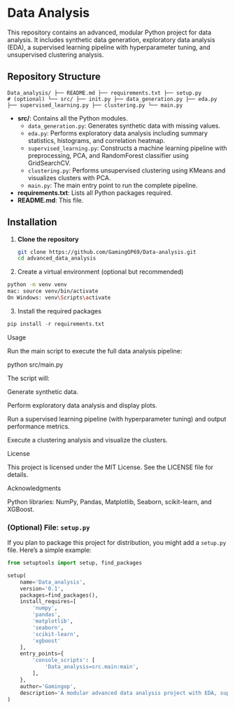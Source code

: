 # Data Analysis

This repository contains an advanced, modular Python project for data analysis. It includes synthetic data generation, exploratory data analysis (EDA), a supervised learning pipeline with hyperparameter tuning, and unsupervised clustering analysis.

## Repository Structure

```
Data_analysis/ ├── README.md ├── requirements.txt ├── setup.py             # (optional) └── src/ ├── init.py ├── data_generation.py ├── eda.py ├── supervised_learning.py ├── clustering.py └── main.py
```

- **src/**: Contains all the Python modules.
  - `data_generation.py`: Generates synthetic data with missing values.
  - `eda.py`: Performs exploratory data analysis including summary statistics, histograms, and correlation heatmap.
  - `supervised_learning.py`: Constructs a machine learning pipeline with preprocessing, PCA, and RandomForest classifier using GridSearchCV.
  - `clustering.py`: Performs unsupervised clustering using KMeans and visualizes clusters with PCA.
  - `main.py`: The main entry point to run the complete pipeline.
- **requirements.txt**: Lists all Python packages required.
- **README.md**: This file.

## Installation

1. **Clone the repository**

   ```bash
   git clone https://github.com/GamingOP69/Data-analysis.git
   cd advanced_data_analysis
   ```

2. Create a virtual environment (optional but recommended)

```bash
python -m venv venv
mac: source venv/bin/activate    
On Windows: venv\Scripts\activate
```

3. Install the required packages

```python
pip install -r requirements.txt
```


Usage

Run the main script to execute the full data analysis pipeline:

python src/main.py

The script will:

Generate synthetic data.

Perform exploratory data analysis and display plots.

Run a supervised learning pipeline (with hyperparameter tuning) and output performance metrics.

Execute a clustering analysis and visualize the clusters.




License

This project is licensed under the MIT License. See the LICENSE file for details.

Acknowledgments

Python libraries: NumPy, Pandas, Matplotlib, Seaborn, scikit-learn, and XGBoost.



### (Optional) File: `setup.py`

If you plan to package this project for distribution, you might add a `setup.py` file. Here’s a simple example:

```python
from setuptools import setup, find_packages

setup(
    name='Data_analysis',
    version='0.1',
    packages=find_packages(),
    install_requires=[
        'numpy',
        'pandas',
        'matplotlib',
        'seaborn',
        'scikit-learn',
        'xgboost'
    ],
    entry_points={
        'console_scripts': [
            'Data_analysis=src.main:main',
        ],
    },
    author='Gamingop',
    description='A modular advanced data analysis project with EDA, supervised and unsupervised learning pipelines.',
)
```


